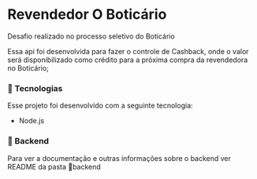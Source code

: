 # Revendedor O Boticário

Desafio realizado no processo seletivo do Boticário

Essa api foi desenvolvida para fazer o controle de Cashback, onde o valor será disponibilizado como
crédito para a próxima compra da revendedora no Boticário;

### 🚀 Tecnologias
Esse projeto foi desenvolvido com a seguinte tecnologia:
 - Node.js

### 🚧 Backend
Para ver a documentação e outras informações sobre o backend ver README da pasta 📁backend
